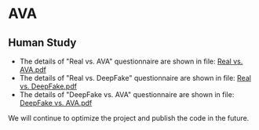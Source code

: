 # AVA

## Human Study
- The details of "Real vs. AVA" questionnaire are shown in file: [Real vs. AVA.pdf](./Real-AVA.pdf)
- The details of "Real vs. DeepFake" questionnaire are shown in file: [Real vs. DeepFake.pdf](./Real-DeepFake.pdf)
- The details of "DeepFake vs. AVA" questionnaire are shown in file: [DeepFake vs. AVA.pdf](./DeepFake-AVA.pdf)

We will continue to optimize the project and publish the code in the future.
